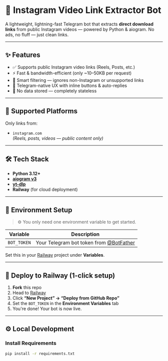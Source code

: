 # 🚀 Instagram Video Link Extractor Bot

A lightweight, lightning-fast Telegram bot that extracts **direct download links** from public Instagram videos — powered by Python & aiogram. No ads, no fluff — just clean links.

---

## ✨ Features

- ✅ Supports public Instagram video links (Reels, Posts, etc.)
- ⚡️ Fast & bandwidth-efficient (only ~10–50KB per request)
- 🧠 Smart filtering — ignores non-Instagram or unsupported links
- 🤖 Telegram-native UX with inline buttons & auto-replies
- 🔐 No data stored — completely stateless

---

## 📌 Supported Platforms

Only links from:

- `instagram.com`  
*(Reels, posts, videos — public content only)*

---

## 🛠 Tech Stack

- **Python 3.12+**
- **[aiogram v3](https://docs.aiogram.dev/)**
- **[yt-dlp](https://github.com/yt-dlp/yt-dlp)**
- **Railway** (for cloud deployment)

---

## 🚧 Environment Setup

> ⚙️ You only need one environment variable to get started.

| Variable   | Description              |
|------------|--------------------------|
| `BOT_TOKEN` | Your Telegram bot token from [@BotFather](https://t.me/BotFather) |

Set this in your [Railway](https://railway.app) project under **Variables**.

---

## 🚀 Deploy to Railway (1-click setup)

1. **Fork** this repo
2. Head to [Railway](https://railway.app)
3. Click **“New Project” → “Deploy from GitHub Repo”**
4. Set the `BOT_TOKEN` in the **Environment Variables** tab
5. You're done! Your bot is now live.

---

## ⚙️ Local Development

### Install Requirements

```bash
pip install -r requirements.txt